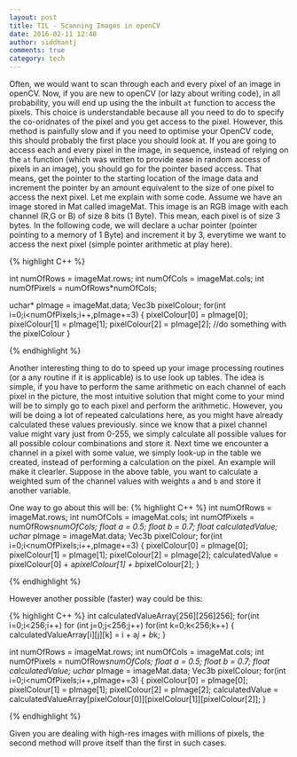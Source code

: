 ```yaml
---
layout: post
title: TIL - Scanning Images in openCV
date: 2016-02-11 12:48
author: siddhantj
comments: true
category: tech
---
```


Often, we would want to scan through each and every pixel of an image in openCV. Now, if you are new to openCV (or lazy about writing code), in all probability, you will end up using the the inbuilt `at` function to access the pixels. This choice is understandable because all you need to do to specify the co-oridnates of the pixel and you get access to the pixel. However, this method is painfully slow and if you need to optimise your OpenCV code, this should probably the first place you should look at. If you are going to access each and every pixel in the image, in sequence, instead of relying on the `at` function (which was written to provide ease in random access of pixels in an image), you should go for the pointer based access. That means, get the pointer to the starting location of the image data and increment the pointer by an amount equivalent to the size of one pixel to access the next pixel. Let me explain with some code. Assume we have an image stored in Mat called imageMat. This image is an RGB image with each channel (R,G or B) of size 8 bits (1 Byte). This mean, each pixel is of size 3 bytes. In the following code, we will declare a uchar pointer (pointer pointing to a memory of 1 Byte) and increment it by 3, everytime we want to access the next pixel (simple pointer arithmetic at play here). 

{% highlight C++ %}

int numOfRows = imageMat.rows;
int numOfCols = imageMat.cols;
int numOfPixels = numOfRows*numOfCols;

uchar* pImage = imageMat.data;
Vec3b pixelColour;
for(int i=0;i<numOfPixels;i++,pImage+=3)
{
	pixelColour[0] = pImage[0];
	pixelColour[1] = pImage[1];
	pixelColour[2] = pImage[2];
	//do something with the pixelColour
}


{% endhighlight %}

Another interesting thing to do to speed up your image processing routines (or a any routine if it is applicable) is to use look up tables. The idea is simple, if you have to perform the same arithmetic on each channel of each pixel in the picture, the most intuitive solution that might come to your mind will be to simply go to each pixel and perform the arithmetic. However, you will be doing a lot of repeated calculations here, as you might have already calculated these values previously. since we know that a pixel channel value might vary just from 0-255, we simply calculate all possible values for all possible colour combinations and store it. Next time we encounter a channel in a pixel with some value, we simply look-up in the table we created, instead of performing a calculation on the pixel. An example will make it clearler. Suppose in the above table, you want to calculate a weighted sum of the channel values with weights `a` and `b` and store it another variable.

One way to go about this will be: 
{% highlight C++ %}
int numOfRows = imageMat.rows;
int numOfCols = imageMat.cols;
int numOfPixels = numOfRows*numOfCols;
float a = 0.5;
float b = 0.7;
float calculatedValue;
uchar* pImage = imageMat.data;
Vec3b pixelColour;
for(int i=0;i<numOfPixels;i++,pImage+=3)
{
	pixelColour[0] = pImage[0];
	pixelColour[1] = pImage[1];
	pixelColour[2] = pImage[2];
	calculatedValue = pixelColour[0] + a*pixelColour[1] + b*pixelColour[2];
}

{% endhighlight %}

However another possible (faster) way could be this:

{% highlight C++ %}
int calculatedValueArray[256][256]256];
for(int i=0;i<256;i++)
	for (int j=0;j<256;j++)
	for(int k=0;k<256;k++)
	{
		calculatedValueArray[i][j][k] = i + a*j + b*k;
	}

int numOfRows = imageMat.rows;
int numOfCols = imageMat.cols;
int numOfPixels = numOfRows*numOfCols;
float a = 0.5;
float b = 0.7;
float calculatedValue;
uchar* pImage = imageMat.data;
Vec3b pixelColour;
for(int i=0;i<numOfPixels;i++,pImage+=3)
{
	pixelColour[0] = pImage[0];
	pixelColour[1] = pImage[1];
	pixelColour[2] = pImage[2];
	calculatedValue = calculatedValueArray[pixelColour[0]][pixelColour[1]][pixelColour[2]];
}

{% endhighlight %}  

Given you are dealing with high-res images with millions of pixels, the second method will prove itself than the first in such cases.